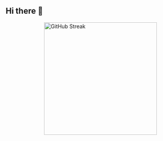 ## Hi there 👋
<div style="display: flex; justify-content: center; align-items: center;">
  <img width="300" height="300" src="https://streak-stats.demolab.com/?user=cuistobal" alt="GitHub Streak">
</div>


<!--
**cuistobal/cuistobal** is a ✨ _special_ ✨ repository because its `README.md` (this file) appears on your GitHub profile.

Here are some ideas to get you started:

- 🔭 I’m currently working on ...
- 🌱 I’m currently learning ...
- 👯 I’m looking to collaborate on ...
- 🤔 I’m looking for help with ...
- 💬 Ask me about ...
- 📫 How to reach me: ...
- 😄 Pronouns: ...
- ⚡ Fun fact: ...
-->
